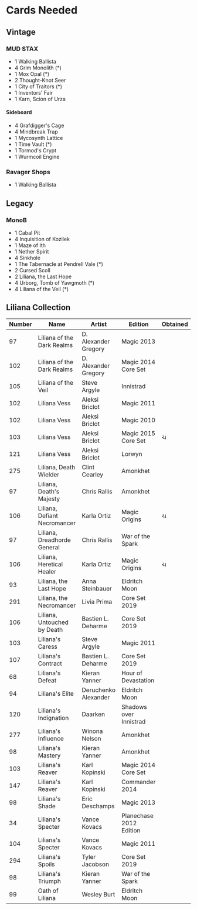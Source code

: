 # Cards Needed

## Vintage
### MUD STAX
* 1 Walking Ballista
* 4 Grim Monolith (*)
* 1 Mox Opal (*)
* 2 Thought-Knot Seer
* 1 City of Traitors (*)
* 1 Inventors' Fair
* 1 Karn, Scion of Urza

#### Sideboard
* 4 Grafdigger's Cage
* 4 Mindbreak Trap
* 1 Mycosynth Lattice
* 1 Time Vault (*)
* 1 Tormod's Crypt
* 1 Wurmcoil Engine

### Ravager Shops
* 1 Walking Ballista

## Legacy
### MonoB
* 1 Cabal Pit
* 4 Inquisition of Kozilek
* 1 Maze of Ith
* 1 Nether Spirit
* 4 Sinkhole
* 1 The Tabernacle at Pendrell Vale (*)
* 2 Cursed Scoll
* 2 Liliana, the Last Hope
* 4 Urborg, Tomb of Yawgmoth (*)
* 4 Liliana of the Veil (*)


## Liliana Collection
| Number| Name                                  | Artist                    | Edition                  | Obtained |
| ---   | ---                                   | ---                       | ---                      | ---      |
| 97	| Liliana of the Dark Realms	        | D. Alexander Gregory		| Magic 2013               |          |
| 102	| Liliana of the Dark Realms	        | D. Alexander Gregory		| Magic 2014 Core Set      |          |
| 105	| Liliana of the Veil	                | Steve Argyle		        | Innistrad                |          |
| 102	| Liliana Vess	                        | Aleksi Briclot		    | Magic 2011               |          |
| 102	| Liliana Vess	                        | Aleksi Briclot		    | Magic 2010               |          |
| 103	| Liliana Vess	                        | Aleksi Briclot		    | Magic 2015 Core Set      | &#2714;  |
| 121	| Liliana Vess	                        | Aleksi Briclot		    | Lorwyn                   |          |
| 275	| Liliana, Death Wielder	            | Clint Cearley		        | Amonkhet                 |          |
| 97	| Liliana, Death's Majesty	            | Chris Rallis		        | Amonkhet                 |          |
| 106	| Liliana, Defiant Necromancer	        | Karla Ortiz		        | Magic Origins            | &#2714;  |
| 97	| Liliana, Dreadhorde General	        | Chris Rallis		        | War of the Spark         |          |
| 106	| Liliana, Heretical Healer	            | Karla Ortiz		        | Magic Origins            | &#2714;  |
| 93	| Liliana, the Last Hope	            | Anna Steinbauer	    	| Eldritch Moon            |          |
| 291	| Liliana, the Necromancer	            | Livia Prima		        | Core Set 2019            |          |
| 106	| Liliana, Untouched by Death	        | Bastien L. Deharme		| Core Set 2019            |          |
| 103	| Liliana's Caress	                    | Steve Argyle		        | Magic 2011               |          |
| 107	| Liliana's Contract	                | Bastien L. Deharme		| Core Set 2019            |          |
| 68	| Liliana's Defeat	                    | Kieran Yanner		        | Hour of Devastation      |          |
| 94	| Liliana's Elite	                    | Deruchenko Alexander		| Eldritch Moon            |          |
| 120	| Liliana's Indignation	                | Daarken		            | Shadows over Innistrad   |          |
| 277	| Liliana's Influence	                | Winona Nelson		        | Amonkhet                 |          |
| 98	| Liliana's Mastery	                    | Kieran Yanner		        | Amonkhet                 |          |
| 103	| Liliana's Reaver	                    | Karl Kopinski		        | Magic 2014 Core Set      |          |
| 147	| Liliana's Reaver	                    | Karl Kopinski		        | Commander 2014           |          |
| 98	| Liliana's Shade	                    | Eric Deschamps	       	| Magic 2013               |          |
| 34	| Liliana's Specter	                    | Vance Kovacs		        | Planechase 2012 Edition  |          |
| 104	| Liliana's Specter	                    | Vance Kovacs		        | Magic 2011               |          |
| 294	| Liliana's Spoils	                    | Tyler Jacobson        	| Core Set 2019            |          |
| 98	| Liliana's Triumph	                    | Kieran Yanner		        | War of the Spark         |          |
| 99	| Oath of Liliana	                    | Wesley Burt		        | Eldritch Moon            |          |
